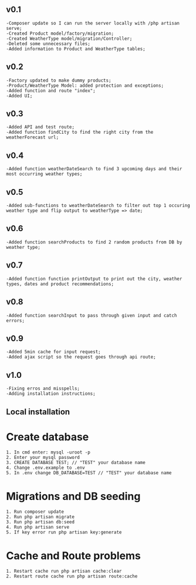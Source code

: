 ## v0.1

    -Composer update so I can run the server locally with /php artisan serve;
    -Created Product model/factory/migration;
    -Created WeatherType model/migration/Controller;
    -Deleted some unnecessary files;
    -Added information to Product and WeatherType tables;

## v0.2

    -Factory updated to make dummy products;
    -Product/WeatherType Model: added protection and exceptions;
    -Added function and route "index";
    -Added UI;

## v0.3

    -Added API and test route;
    -Added function findCity to find the right city from the weatherForecast url;

## v0.4

    -Added function weatherDateSearch to find 3 upcoming days and their most occurring weather types;

## v0.5

    -Added sub-functions to weatherDateSearch to filter out top 1 occuring weather type and flip output to weatherType => date;

## v0.6

    -Added function searchProducts to find 2 random products from DB by weather type;

## v0.7

    -Added function function printOutput to print out the city, weather types, dates and product recommendations;

## v0.8

    -Added function searchInput to pass through given input and catch errors;

## v0.9

    -Added 5min cache for input request;
    -Added ajax script so the request goes through api route;

## v1.0

    -Fixing erros and misspells;
    -Adding installation instructions;

## Local installation

# Create database

    1. In cmd enter: mysql -uroot -p
    2. Enter your mysql password
    3. CREATE DATABASE TEST; // "TEST" your database name
    4. Change .env.example to .env
    5. In .env change DB_DATABASE=TEST // "TEST" your database name

# Migrations and DB seeding
    
    1. Run composer update
    2. Run php artisan migrate
    3. Run php artisan db:seed
    4. Run php artisan serve
    5. If key error run php artisan key:generate

# Cache and Route problems

    1. Restart cache run php artisan cache:clear
    2. Restart route cache run php artisan route:cache
